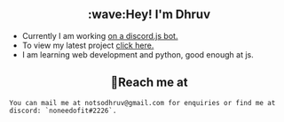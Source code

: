 <h2 align=center>:wave:Hey! I'm Dhruv </h2>

- Currently I am working [on a discord.js bot.](https://melody-bot.tech)
- To view my latest project [click here.](https://github.com/melody-bot/Melody)
- I am learning web development and python, good enough at js.

<h2 align=center>💬Reach me at</h2>

```You can mail me at notsodhruv@gmail.com for enquiries or find me at discord: `noneedofit#2226`.```
